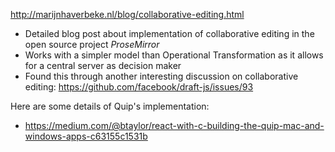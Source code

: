 http://marijnhaverbeke.nl/blog/collaborative-editing.html

- Detailed blog post about implementation of collaborative editing in the open source project *ProseMirror*
- Works with a simpler model than Operational Transformation as it allows for a central server as decision maker
- Found this through another interesting discussion on collaborative editing: https://github.com/facebook/draft-js/issues/93

Here are some details of Quip's implementation:

- https://medium.com/@btaylor/react-with-c-building-the-quip-mac-and-windows-apps-c63155c1531b